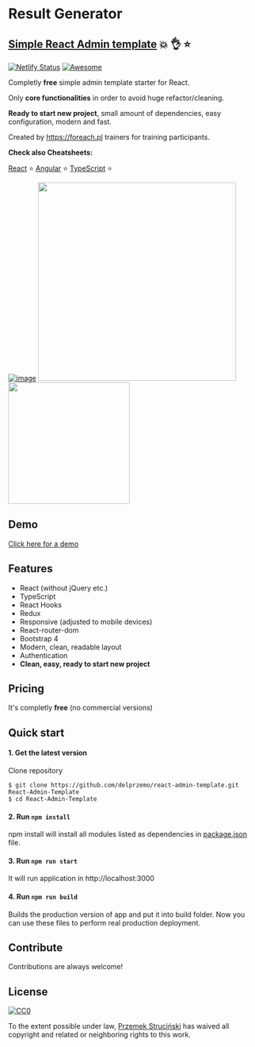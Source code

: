 # Result Generator

## [Simple React Admin template](https://react-admin-template.netlify.com/) :boom: :ok_hand: :star:
[![Netlify Status](https://api.netlify.com/api/v1/badges/b9dc8cf2-fb7a-4def-824e-42a370a36df5/deploy-status)](https://app.netlify.com/sites/react-admin-template/deploys)
[![Awesome](https://cdn.rawgit.com/sindresorhus/awesome/d7305f38d29fed78fa85652e3a63e154dd8e8829/media/badge.svg)](https://react-admin-template.netlify.com/)

Completly **free** simple admin template starter for React. 

Only **core functionalities** in order to avoid huge refactor/cleaning. 

**Ready to start new project**, small amount of dependencies, easy configuration, modern and fast. 

Created by https://foreach.pl trainers for training participants. 

**Check also Cheatsheets:**

[React](https://github.com/delprzemo/react-cheatsheet) :star:
[Angular](https://github.com/delprzemo/angular-cheatsheet) :star:
[TypeScript](https://github.com/delprzemo/typescript-cheatsheet) :star:

[![image](https://i.imgur.com/6T37H6V.jpg)](https://react-admin-template.netlify.com/)
<img src="https://i.imgur.com/q607C0f.jpg." data-canonical-src="https://i.imgur.com/q607C0f.jpg" width="400" />
<img src="https://i.imgur.com/a2NUwFX.jpg." data-canonical-src="https://i.imgur.com/q607C0f.jpg" width="245" />

## Demo
[Click here for a demo](https://react-admin-template.netlify.com/) 

## Features
- React (without jQuery etc.)
- TypeScript
- React Hooks
- Redux
- Responsive (adjusted to mobile devices)
- React-router-dom
- Bootstrap 4
- Modern, clean, readable layout
- Authentication
- **Clean, easy, ready to start new project**

## Pricing
It's completly **free** (no commercial versions)

## Quick start

#### 1. Get the latest version

Clone repository

```shell
$ git clone https://github.com/delprzemo/react-admin-template.git React-Admin-Template
$ cd React-Admin-Template
```

#### 2. Run `npm install`

npm install will install all modules listed as dependencies in [package.json](package.json) file.

#### 3. Run `npm run start`

It will run application in http://localhost:3000


#### 4. Run `npm run build`

Builds the production version of app and put it into build folder. Now you can use these files to perform real production deployment. 


## Contribute

Contributions are always welcome!

## License

[![CC0](https://licensebuttons.net/p/zero/1.0/88x31.png)](https://creativecommons.org/publicdomain/zero/1.0/)

To the extent possible under law, [Przemek Struciński](https://foreach.pl) has waived all copyright and related or neighboring rights to this work.
